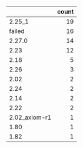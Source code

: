 |               |   count |
|:--------------|--------:|
| 2.25_1        |      19 |
| failed        |      16 |
| 2.27.0        |      14 |
| 2.23          |      12 |
| 2.18          |       5 |
| 2.26          |       3 |
| 2.02          |       2 |
| 2.24          |       2 |
| 2.14          |       2 |
| 2.22          |       2 |
| 2.02_axiom-r1 |       1 |
| 1.80          |       1 |
| 1.82          |       1 |